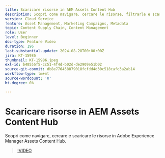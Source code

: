```yaml
---
title: Scaricare risorse in AEM Assets Content Hub
description: Scopri come navigare, cercare le risorse, filtrarle e scaricarle in Adobe Experience Manager Assets Content Hub.
version: Cloud Service
feature: Asset Management, Marketing Campaigns, Metadata
topic: Content Supply Chain, Content Management
role: User
level: Beginner
doc-type: Feature Video
duration: 196
last-substantial-update: 2024-08-28T00:00:00Z
jira: KT-15986
thumbnail: KT-15986.jpeg
exl-id: b48556f5-cc51-4f4d-b02d-de2909e51b02
source-git-commit: db8e776458879018fcfdd4d30c518cafc3a2ab14
workflow-type: tm+mt
source-wordcount: '0'
ht-degree: 0%

---
```


# Scaricare risorse in AEM Assets Content Hub

Scopri come navigare, cercare e scaricare le risorse in Adobe Experience Manager Assets Content Hub.

>[!VIDEO](https://video.tv.adobe.com/v/3433135/?learn=on)

